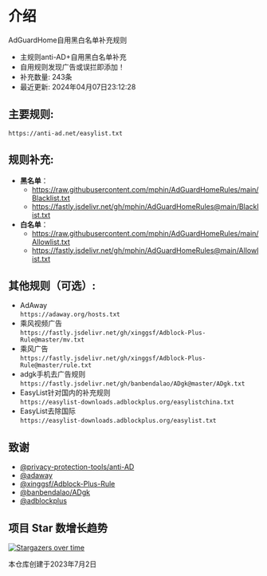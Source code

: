 # 介绍
AdGuardHome自用黑白名单补充规则  
* 主规则anti-AD+自用黑白名单补充
* 自用规则发现广告或误拦即添加！
* 补充数量: 243条
* 最近更新: 2024年04月07日23:12:28

## 主要规则:
```
https://anti-ad.net/easylist.txt
```
## 规则补充:
- **黑名单**：
  - https://raw.githubusercontent.com/mphin/AdGuardHomeRules/main/Blacklist.txt
  - https://fastly.jsdelivr.net/gh/mphin/AdGuardHomeRules@main/Blacklist.txt
- **白名单**：
  - https://raw.githubusercontent.com/mphin/AdGuardHomeRules/main/Allowlist.txt
  - https://fastly.jsdelivr.net/gh/mphin/AdGuardHomeRules@main/Allowlist.txt

## 其他规则（可选）:
* AdAway  
`https://adaway.org/hosts.txt`  
* 乘风视频广告  
`https://fastly.jsdelivr.net/gh/xinggsf/Adblock-Plus-Rule@master/mv.txt`
* 乘风广告  
`https://fastly.jsdelivr.net/gh/xinggsf/Adblock-Plus-Rule@master/rule.txt`  
* adgk手机去广告规则  
`https://fastly.jsdelivr.net/gh/banbendalao/ADgk@master/ADgk.txt`  
* EasyList针对国内的补充规则  
`https://easylist-downloads.adblockplus.org/easylistchina.txt`  
* EasyList去除国际  
`https://easylist-downloads.adblockplus.org/easylist.txt`  

## 致谢
- [@privacy-protection-tools/anti-AD](https://github.com/privacy-protection-tools/anti-AD)
- [@adaway](https://adaway.org)
- [@xinggsf/Adblock-Plus-Rule](https://github.com/xinggsf/Adblock-Plus-Rule)
- [@banbendalao/ADgk](https://github.com/banbendalao/ADgk)
- [@adblockplus](https://adblockplus.org/)
## 项目 Star 数增长趋势
[![Stargazers over time](https://starchart.cc/mphin/AdGuardHomeRules.svg)](https://starchart.cc/mphin/AdGuardHomeRules)

本仓库创建于2023年7月2日

